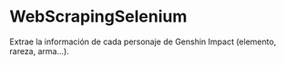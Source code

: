 # WebScrapingSelenium
Extrae la información de cada personaje de Genshin Impact (elemento, rareza, arma...).
